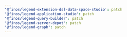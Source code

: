 ```yaml
---
'@finos/legend-extension-dsl-data-space-studio': patch
'@finos/legend-application-studio': patch
'@finos/legend-query-builder': patch
'@finos/legend-server-depot': patch
'@finos/legend-graph': patch
---
```

